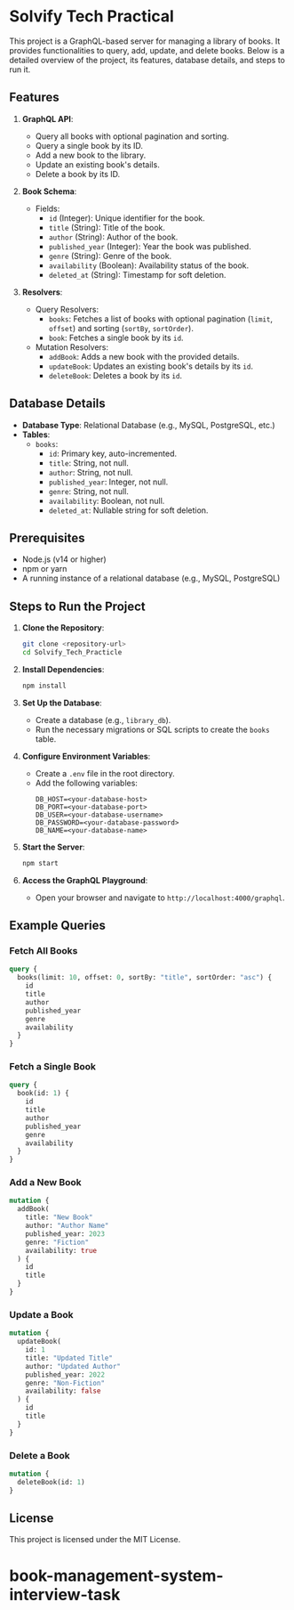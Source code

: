 # Solvify Tech Practical

This project is a GraphQL-based server for managing a library of books. It provides functionalities to query, add, update, and delete books. Below is a detailed overview of the project, its features, database details, and steps to run it.

## Features

1. **GraphQL API**:

   - Query all books with optional pagination and sorting.
   - Query a single book by its ID.
   - Add a new book to the library.
   - Update an existing book's details.
   - Delete a book by its ID.

2. **Book Schema**:

   - Fields:
     - `id` (Integer): Unique identifier for the book.
     - `title` (String): Title of the book.
     - `author` (String): Author of the book.
     - `published_year` (Integer): Year the book was published.
     - `genre` (String): Genre of the book.
     - `availability` (Boolean): Availability status of the book.
     - `deleted_at` (String): Timestamp for soft deletion.

3. **Resolvers**:
   - Query Resolvers:
     - `books`: Fetches a list of books with optional pagination (`limit`, `offset`) and sorting (`sortBy`, `sortOrder`).
     - `book`: Fetches a single book by its `id`.
   - Mutation Resolvers:
     - `addBook`: Adds a new book with the provided details.
     - `updateBook`: Updates an existing book's details by its `id`.
     - `deleteBook`: Deletes a book by its `id`.

## Database Details

- **Database Type**: Relational Database (e.g., MySQL, PostgreSQL, etc.)
- **Tables**:
  - `books`:
    - `id`: Primary key, auto-incremented.
    - `title`: String, not null.
    - `author`: String, not null.
    - `published_year`: Integer, not null.
    - `genre`: String, not null.
    - `availability`: Boolean, not null.
    - `deleted_at`: Nullable string for soft deletion.

## Prerequisites

- Node.js (v14 or higher)
- npm or yarn
- A running instance of a relational database (e.g., MySQL, PostgreSQL)

## Steps to Run the Project

1. **Clone the Repository**:

   ```bash
   git clone <repository-url>
   cd Solvify_Tech_Practicle
   ```

2. **Install Dependencies**:

   ```bash
   npm install
   ```

3. **Set Up the Database**:

   - Create a database (e.g., `library_db`).
   - Run the necessary migrations or SQL scripts to create the `books` table.

4. **Configure Environment Variables**:

   - Create a `.env` file in the root directory.
   - Add the following variables:
     ```
     DB_HOST=<your-database-host>
     DB_PORT=<your-database-port>
     DB_USER=<your-database-username>
     DB_PASSWORD=<your-database-password>
     DB_NAME=<your-database-name>
     ```

5. **Start the Server**:

   ```bash
   npm start
   ```

6. **Access the GraphQL Playground**:
   - Open your browser and navigate to `http://localhost:4000/graphql`.

## Example Queries

### Fetch All Books

```graphql
query {
  books(limit: 10, offset: 0, sortBy: "title", sortOrder: "asc") {
    id
    title
    author
    published_year
    genre
    availability
  }
}
```

### Fetch a Single Book

```graphql
query {
  book(id: 1) {
    id
    title
    author
    published_year
    genre
    availability
  }
}
```

### Add a New Book

```graphql
mutation {
  addBook(
    title: "New Book"
    author: "Author Name"
    published_year: 2023
    genre: "Fiction"
    availability: true
  ) {
    id
    title
  }
}
```

### Update a Book

```graphql
mutation {
  updateBook(
    id: 1
    title: "Updated Title"
    author: "Updated Author"
    published_year: 2022
    genre: "Non-Fiction"
    availability: false
  ) {
    id
    title
  }
}
```

### Delete a Book

```graphql
mutation {
  deleteBook(id: 1)
}
```

## License

This project is licensed under the MIT License.
# book-management-system-interview-task
